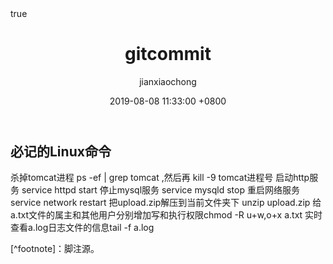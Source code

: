 ﻿---
title: gitcommit
author: jianxiaochong
date: 2019-08-08 11:33:00 +0800
categories: [Blogging, Demo]
tags: [typography]
math: true
image: /assets/img/sample/devices-mockup.png
---

## 必记的Linux命令
 杀掉tomcat进程 ps -ef | grep tomcat ,然后再 kill -9 tomcat进程号
 启动http服务 service httpd start
 停止mysql服务 service mysqld stop
 重启网络服务 service network restart
 把upload.zip解压到当前文件夹下 unzip upload.zip
 给a.txt文件的属主和其他用户分别增加写和执行权限chmod -R u+w,o+x a.txt
 实时查看a.log日志文件的信息tail -f a.log




[^footnote]：脚注源。